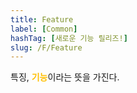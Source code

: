 ```yaml
---
title: Feature
label: [Common]
hashTag: [새로운 기능 릴리즈!]
slug: /F/Feature
---
```

<p>특징, <span style="color:#FFBF00; font-weight:bold;">기능</span>이라는 뜻을 가진다.</p>
